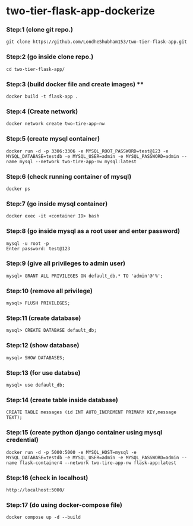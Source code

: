 # two-tier-flask-app-dockerize


### Step:1 (clone git repo.)


```
git clone https://github.com/LondheShubham153/two-tier-flask-app.git
```

### Step:2 (go inside clone repo.)


`cd two-tier-flask-app/`

### Step:3 (build docker file and create images) **


```
docker build -t flask-app .
```

### Step:4 (Create network)


```
docker network create two-tire-app-nw
```

### Step:5 (create mysql container)


```
docker run -d -p 3306:3306 -e MYSQL_ROOT_PASSWORD=test@123 -e MYSQL_DATABASE=testdb -e MYSQL_USER=admin -e MYSQL_PASSWORD=admin --name mysql --network two-tire-app-nw mysql:latest
```

### Step:6 (check running container of mysql)


```
docker ps
```

### Step:7 (go inside mysql container)


```
docker exec -it <container ID> bash
```

### Step:8 (go inside mysql as a root user and enter password)


```
mysql -u root -p
Enter password: test@123
```

### Step:9 (give all privileges to admin user)


```
mysql> GRANT ALL PRIVILEGES ON default_db.* TO 'admin'@'%';
```
### Step:10 (remove all privilege)


```
mysql> FLUSH PRIVILEGES;
```

### Step:11 (create database)


```
mysql> CREATE DATABASE default_db;
```

### Step:12 (show database)


```
mysql> SHOW DATABASES;
```

### Step:13 (for use databse)


```
mysql> use default_db;
```

### Step:14 (create table inside database)


```
CREATE TABLE messages (id INT AUTO_INCREMENT PRIMARY KEY,message TEXT);
```

### Step:15 (create python django container using mysql credential)


```
docker run -d -p 5000:5000 -e MYSQL_HOST=mysql -e MYSQL_DATABASE=testdb -e MYSQL_USER=admin -e MYSQL_PASSWORD=admin --name flask-container4 --network two-tire-app-nw flask-app:latest
```

### Step:16 (check in localhost)


```
http://localhost:5000/
```

### Step:17 (do using docker-compose file)

```
docker compose up -d --build
```
